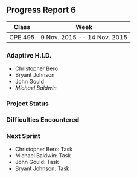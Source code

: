 ## Progress Report 6

Class | Week
----- | ----
CPE 495 | 9 Nov. 2015 -- 14 Nov. 2015

### Adaptive H.I.D.

<!--- This is a comment
Make sure to use *asterisks* to create italics on the member of whoever created the report
-->

* Christopher Bero
* Bryant Johnson
* John Gould
* *Michael Baldwin*

### Project Status

<!---
Project Status is a review of what was accomplished last week and a descript of where we stand going into this sprint. A comparison between goals and actual accomplishments is a good idea.
-->

### Difficulties Encountered

<!---
Difficulties Encountered is required. Other teams report losing points if this is missing.
Put here any trouble we had while accomplishing work during the previous sprint/week.
-->



### Next Sprint

<!---
Next Sprint should be a list of tasks that each member is going to work towards for the upcomming week.
Make sure to email members on Thursday or Friday so that they can respond with their most recent progress.
-->

* Christopher Bero: Task
* Michael Baldwin: Task
* John Gould: Task
* Bryant Johnson: Task



